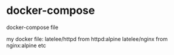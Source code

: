 # docker-compose
docker-compose file

my docker file:
latelee/httpd  from httpd:alpine
latelee/nginx  from nginx:alpine
etc 
